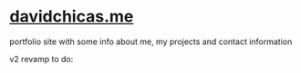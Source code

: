 # [davidchicas.me](https://davidchicas.me/) 
portfolio site with some info about me, my projects and contact information
 
v2 revamp to do: 
